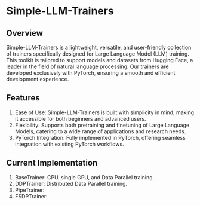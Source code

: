 # Simple-LLM-Trainers

## Overview
Simple-LLM-Trainers is a lightweight, versatile, and user-friendly collection of trainers specifically designed for Large Language Model (LLM) training. This toolkit is tailored to support models and datasets from Hugging Face, a leader in the field of natural language processing. Our trainers are developed exclusively with PyTorch, ensuring a smooth and efficient development experience.

## Features
1. Ease of Use: Simple-LLM-Trainers is built with simplicity in mind, making it accessible for both beginners and advanced users.
2. Flexibility: Supports both pretraining and finetuning of Large Language Models, catering to a wide range of applications and research needs.
3. PyTorch Integration: Fully implemented in PyTorch, offering seamless integration with existing PyTorch workflows.

## Current Implementation
1. BaseTrainer: CPU, single GPU, and Data Parallel training.
2. DDPTrainer: Distributed Data Parallel training.
3. PipeTrainer:
4. FSDPTrainer:
